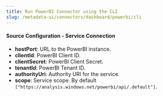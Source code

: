 ```yaml
---
title: Run PowerBI Connector using the CLI
slug: /metadata-ui/connectors/dashboard/powerbi/cli
---
```


<ConnectorIntro connector="PowerBI" goal="CLI"/>

<Requirements />

<MetadataIngestionServiceDev service="dashboard" connector="PowerBI" goal="CLI"/>

<h4>Source Configuration - Service Connection</h4>

- **hostPort**: URL to the PowerBI instance.
- **clientId**: PowerBI Client ID.
- **clientSecret**: PowerBI Client Secret.
- **tenantId**: PowerBI Tenant ID.
- **authorityUri**: Authority URI for the service.
- **scope**: Service scope. By default `["https://analysis.windows.net/powerbi/api/.default"]`.

<MetadataIngestionConfig service="dashboard" connector="PowerBI" goal="CLI" />
